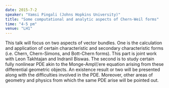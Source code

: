 ```yaml
---
date: 2015-7-2
speaker: "Vamsi Pingali (Johns Hopkins University)"
title: "Some computational and analytic aspects of Chern-Weil forms"
time: "4-5 pm" 
venue: "LH1"
---
```

This talk will focus on two aspects of vector bundles. One is the calculation and application of certain characteristic and secondary characteristic forms (i.e. Chern, Chern-Simons, and Bott-Chern forms). This part is joint work with Leon Takhtajan and Indranil Biswas. The second is to study certain fully nonlinear PDE akin to the Monge-Amp\\\\'ere equation arising from these differential geometric objects. An existence result or two will be presented along with the difficulties involved in the PDE. Moreover, other areas of geometry and physics from which the same PDE arise will be pointed out.
